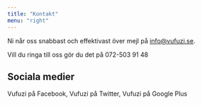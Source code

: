 ```yaml
---
title: "Kontakt"
menu: "right"
---
```


Ni når oss snabbast och effektivast över mejl på info@vufuzi.se.

Vill du ringa till oss gör du det på 072-503 91 48

## Sociala medier

Vufuzi på Facebook, Vufuzi på Twitter, Vufuzi på Google Plus
